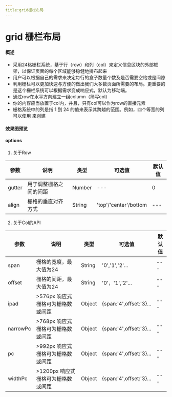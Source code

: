 ```yaml
---
title:grid栅栏布局
---
```

# grid 栅栏布局
#### 概述
- 采用24格栅栏系统，基于行（row）和列（col）来定义信息区块的外部框架，以保证页面的每个区域能够稳健地排布起来
- 用户可以根据自己的需求来决定每行的盒子数量个数及是否需要空格或是间隙
- 利用栅栏可以更加快速与方便的做出我们大多数页面所需要的布局。更重要的是这个栅栏系统可以根据需求变成响应式，默认为移动端。
- 通过row在水平方向建立一组column（简写col）
- 你的内容应当放置于col内，并且，只有col可以作为row的直接元素
- 栅格系统中的列是指 1 到 24 的值来表示其跨越的范围。例如，四个等宽的列可以使用 <a-col :span="6" /> 来创建
#### 效果图预览
<grid-demo></grid-demo>
#### options
1. 关于Row

|参数|说明|类型|可选值|默认值
|------|---------------|---------|---------|---------|
|gutter|用于调整栅格之间的间距|Number|---|0|
|align|栅格的垂直对齐方式|String|'top'/'center'/bottom |---|

2. 关于Col的API

|参数|说明|类型|可选值|默认值
|------|---------------|---------|---------|---------|
|span|栅格的宽度，最大值为24|String|'0','1','2'...|---|
|offset|栅格的间距，最大值为24|String|'0'，'1','2'...|---|
| ipad| >576px 响应式栅格可为栅格数或间距|Object|{span:'4',offset:'3}...|---|
| narrowPc| >768px 响应式栅格可为栅格数或间距|Object|{span:'4',offset:'3}...|---|
| pc | >992px 响应式栅格可为栅格数或间距|Object|{span:'4',offset:'3}...|---|
| widthPc| >1200px 响应式栅格可为栅格数或间距|Object|{span:'4',offset:'3}...|---|